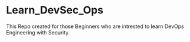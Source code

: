 # Learn_DevSec_Ops
This Repo created for those Beginners who are intrested to learn DevOps Engineering with Security.
